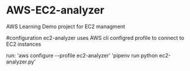 # AWS-EC2-analyzer
AWS Learning 
Demo project for EC2 managment

#configuration
ec2-analyzer uses AWS cli configred profile to connect to EC2 instances

run:
'aws configure --profile ec2-analyzer'
'pipenv run python ec2-analyzer.py'